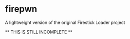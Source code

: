 # firepwn
A lightweight version of the original Firestick Loader project


** THIS IS STILL INCOMPLETE **
